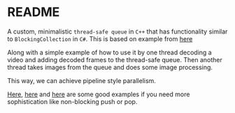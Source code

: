 # README

A custom, minimalistic `thread-safe queue` in `C++` that has functionality similar to `BlockingCollection` in `C#`. This is based on example from [here](https://www.geeksforgeeks.org/implement-thread-safe-queue-in-c/)

Along with a simple example of how to use it by one thread decoding a video and adding decoded frames to the thread-safe queue. Then another thread takes images from the queue and does some image processing.

This way, we can achieve pipeline style parallelism.

[Here](https://github.com/CodeExMachina/BlockingCollection?tab=readme-ov-file), [here](https://github.com/cameron314/concurrentqueue) and [here](https://github.com/K-Adam/SafeQueue) are some good examples if you need more sophistication like non-blocking push or pop.

